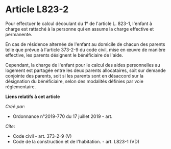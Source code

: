# Article L823-2

Pour effectuer le calcul découlant du 1° de l'article L. 823-1, l'enfant à charge est rattaché à la personne qui en assume la
charge effective et permanente. 

En cas de résidence alternée de l'enfant au domicile de chacun des parents telle que prévue à l'article 373-2-9 du code
civil, mise en œuvre de manière effective, les parents désignent le bénéficiaire de l'aide. 

Cependant, la charge de l'enfant pour le calcul des aides personnelles au logement est partagée entre les deux parents
allocataires, soit sur demande conjointe des parents, soit si les parents sont en désaccord sur la désignation du
bénéficiaire, selon des modalités définies par voie réglementaire.

**Liens relatifs à cet article**

_Créé par_:

  - Ordonnance n°2019-770 du 17 juillet 2019 - art.

_Cite_:

  - Code civil - art. 373-2-9 (V)
  - Code de la construction et de l'habitation. - art. L823-1 (VD)
